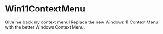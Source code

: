# Win11ContextMenu
Give me back my context menu! Replace the new Windows 11 Context Menu with the better Windows Context Menu.
